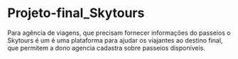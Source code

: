 # Projeto-final_Skytours
Para agência de viagens, que precisam fornecer informações do passeios o Skytours é um é uma plataforma para ajudar os viajantes ao destino final, que permitem a dono agencia cadastra sobre passeios disponíveis.
